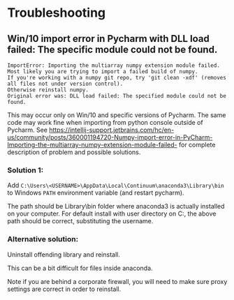 # Troubleshooting

## Win/10 import error in Pycharm with DLL load failed: The specific module could not be found.
```
ImportError: Importing the multiarray numpy extension module failed. 
Most likely you are trying to import a failed build of numpy. 
If you're working with a numpy git repo, try 'git clean -xdf' (removes all files not under version control). 
Otherwise reinstall numpy. 
Original error was: DLL load failed: The specified module could not be found.
```

This may occur only on Win/10 and specific versions of Pycharm. The same code may work fine when importing from python console outside of Pycharm.
See https://intellij-support.jetbrains.com/hc/en-us/community/posts/360001194720-Numpy-import-error-in-PyCharm-Importing-the-multiarray-numpy-extension-module-failed- for complete description of problem and possible solutions.


### Solution 1:
Add `C:\Users\<USERNAME>\AppData\Local\Continuum\anaconda3\Library\bin` to Windows `PATH` environment variable (and restart pycharm).

The path should be Library\bin folder where anaconda3 is actually installed on your computer. For default install with user directory on C:,
the above path should be correct, substituting the username.

### Alternative solution:
Uninstall offending library and reinstall. 

This can be a bit difficult for files inside anaconda. 

Note if you are behind a corporate firewall, you will need to make sure proxy settings are correct in order to reinstall.
